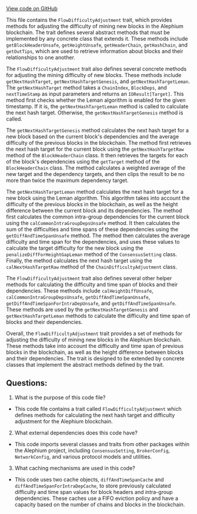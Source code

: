 [View code on GitHub](https://github.com/alephium/alephium/flow/src/main/scala/org/alephium/flow/core/FlowDifficultyAdjustment.scala)

This file contains the `FlowDifficultyAdjustment` trait, which provides methods for adjusting the difficulty of mining new blocks in the Alephium blockchain. The trait defines several abstract methods that must be implemented by any concrete class that extends it. These methods include `getBlockHeaderUnsafe`, `getHeightUnsafe`, `getHeaderChain`, `getHashChain`, and `getOutTips`, which are used to retrieve information about blocks and their relationships to one another.

The `FlowDifficultyAdjustment` trait also defines several concrete methods for adjusting the mining difficulty of new blocks. These methods include `getNextHashTarget`, `getNextHashTargetGenesis`, and `getNextHashTargetLeman`. The `getNextHashTarget` method takes a `ChainIndex`, `BlockDeps`, and `nextTimeStamp` as input parameters and returns an `IOResult[Target]`. This method first checks whether the Leman algorithm is enabled for the given timestamp. If it is, the `getNextHashTargetLeman` method is called to calculate the next hash target. Otherwise, the `getNextHashTargetGenesis` method is called.

The `getNextHashTargetGenesis` method calculates the next hash target for a new block based on the current block's dependencies and the average difficulty of the previous blocks in the blockchain. The method first retrieves the next hash target for the current block using the `getNextHashTargetRaw` method of the `BlockHeaderChain` class. It then retrieves the targets for each of the block's dependencies using the `getTarget` method of the `BlockHeaderChain` class. The method calculates a weighted average of the new target and the dependency targets, and then clips the result to be no more than twice the maximum dependency target.

The `getNextHashTargetLeman` method calculates the next hash target for a new block using the Leman algorithm. This algorithm takes into account the difficulty of the previous blocks in the blockchain, as well as the height difference between the current block and its dependencies. The method first calculates the common intra-group dependencies for the current block using the `calCommonIntraGroupDepsUnsafe` method. It then calculates the sum of the difficulties and time spans of these dependencies using the `getDiffAndTimeSpanUnsafe` method. The method then calculates the average difficulty and time span for the dependencies, and uses these values to calculate the target difficulty for the new block using the `penalizeDiffForHeightGapLeman` method of the `ConsensusSetting` class. Finally, the method calculates the next hash target using the `calNextHashTargetRaw` method of the `ChainDifficultyAdjustment` class.

The `FlowDifficultyAdjustment` trait also defines several other helper methods for calculating the difficulty and time span of blocks and their dependencies. These methods include `calHeightDiffUnsafe`, `calCommonIntraGroupDepsUnsafe`, `getDiffAndTimeSpanUnsafe`, `getDiffAndTimeSpanForIntraDepUnsafe`, and `getDiffAndTimeSpanUnsafe`. These methods are used by the `getNextHashTargetGenesis` and `getNextHashTargetLeman` methods to calculate the difficulty and time span of blocks and their dependencies.

Overall, the `FlowDifficultyAdjustment` trait provides a set of methods for adjusting the difficulty of mining new blocks in the Alephium blockchain. These methods take into account the difficulty and time span of previous blocks in the blockchain, as well as the height difference between blocks and their dependencies. The trait is designed to be extended by concrete classes that implement the abstract methods defined by the trait.
## Questions: 
 1. What is the purpose of this code file?
- This code file contains a trait called `FlowDifficultyAdjustment` which defines methods for calculating the next hash target and difficulty adjustment for the Alephium blockchain.

2. What external dependencies does this code have?
- This code imports several classes and traits from other packages within the Alephium project, including `ConsensusSetting`, `BrokerConfig`, `NetworkConfig`, and various protocol models and utilities.

3. What caching mechanisms are used in this code?
- This code uses two cache objects, `diffAndTimeSpanCache` and `diffAndTimeSpanForIntraDepCache`, to store previously calculated difficulty and time span values for block headers and intra-group dependencies. These caches use a FIFO eviction policy and have a capacity based on the number of chains and blocks in the blockchain.